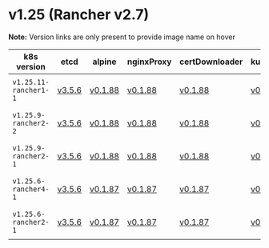 # v1.25 (Rancher v2.7)

**Note:** Version links are only present to provide image name on hover

| k8s version| etcd| alpine| nginxProxy| certDownloader| kubernetesServicesSidecar| kubedns| dnsmasq| kubednsSidecar| kubednsAutoscaler| coredns| corednsAutoscaler| nodelocal| kubernetes| flannel| flannelCni| calicoNode| calicoCni| calicoControllers| calicoCtl| calicoFlexVol| canalNode| canalCni| canalControllers| canalFlannel| canalFlexVol| weaveNode| weaveCni| podInfraContainer| ingress| ingressBackend| ingressWebhook| metricsServer| windowsPodInfraContainer| aciCniDeployContainer| aciHostContainer| aciOpflexContainer| aciMcastContainer| aciOvsContainer| aciControllerContainer| aciGbpServerContainer| aciOpflexServerContainer |
| ----- | ----- | ----- | ----- | ----- | ----- | ----- | ----- | ----- | ----- | ----- | ----- | ----- | ----- | ----- | ----- | ----- | ----- | ----- | ----- | ----- | ----- | ----- | ----- | ----- | ----- | ----- | ----- | ----- | ----- | ----- | ----- | ----- | ----- | ----- | ----- | ----- | ----- | ----- | ----- | ----- | -----  |
| `v1.25.11-rancher1-1` | [v3.5.6](## "rancher/mirrored-coreos-etcd")| [v0.1.88](## "rancher/rke-tools")| [v0.1.88](## "rancher/rke-tools")| [v0.1.88](## "rancher/rke-tools")| [v0.1.88](## "rancher/rke-tools")| [1.22.8](## "rancher/mirrored-k8s-dns-kube-dns")| [1.22.8](## "rancher/mirrored-k8s-dns-dnsmasq-nanny")| [1.22.8](## "rancher/mirrored-k8s-dns-sidecar")| [1.8.6](## "rancher/mirrored-cluster-proportional-autoscaler")| [1.9.4](## "rancher/mirrored-coredns-coredns")| [1.8.6](## "rancher/mirrored-cluster-proportional-autoscaler")| [1.22.10](## "rancher/mirrored-k8s-dns-node-cache")| [v1.25.11-rancher1](## "rancher/hyperkube")| [v0.19.2](## "rancher/mirrored-flannelcni-flannel")| [v0.3.0-rancher7](## "rancher/flannel-cni")| [v3.24.1](## "rancher/mirrored-calico-node")| [v3.24.1-rancher1](## "rancher/calico-cni")| [v3.24.1](## "rancher/mirrored-calico-kube-controllers")| [v3.24.1](## "rancher/mirrored-calico-ctl")| [v3.24.1](## "rancher/mirrored-calico-pod2daemon-flexvol")| [v3.24.1](## "rancher/mirrored-calico-node")| [v3.24.1-rancher1](## "rancher/calico-cni")| [v3.24.1](## "rancher/mirrored-calico-kube-controllers")| [v0.19.2](## "rancher/mirrored-flannelcni-flannel")| [v3.24.1](## "rancher/mirrored-calico-pod2daemon-flexvol")| [2.8.1](## "weaveworks/weave-kube")| [2.8.1](## "weaveworks/weave-npc")| [3.7](## "rancher/mirrored-pause")| [nginx-1.5.1-rancher2](## "rancher/nginx-ingress-controller")| [1.5-rancher1](## "rancher/mirrored-nginx-ingress-controller-defaultbackend")| [v1.1.1](## "rancher/mirrored-ingress-nginx-kube-webhook-certgen")| [v0.6.2](## "rancher/mirrored-metrics-server")| [3.7](## "rancher/mirrored-pause")| [5.2.7.1.81c2369](## "noiro/cnideploy")| [5.2.7.1.81c2369](## "noiro/aci-containers-host")| [5.2.7.1.81c2369](## "noiro/opflex")| [5.2.7.1.81c2369](## "noiro/opflex")| [5.2.7.1.81c2369](## "noiro/openvswitch")| [5.2.7.1.81c2369](## "noiro/aci-containers-controller")| [5.2.7.1.81c2369](## "noiro/gbp-server")| [5.2.7.1.81c2369](## "noiro/opflex-server") |
| `v1.25.9-rancher2-2` | [v3.5.6](## "rancher/mirrored-coreos-etcd")| [v0.1.88](## "rancher/rke-tools")| [v0.1.88](## "rancher/rke-tools")| [v0.1.88](## "rancher/rke-tools")| [v0.1.88](## "rancher/rke-tools")| [1.22.8](## "rancher/mirrored-k8s-dns-kube-dns")| [1.22.8](## "rancher/mirrored-k8s-dns-dnsmasq-nanny")| [1.22.8](## "rancher/mirrored-k8s-dns-sidecar")| [1.8.6](## "rancher/mirrored-cluster-proportional-autoscaler")| [1.9.4](## "rancher/mirrored-coredns-coredns")| [1.8.6](## "rancher/mirrored-cluster-proportional-autoscaler")| [1.22.10](## "rancher/mirrored-k8s-dns-node-cache")| [v1.25.9-rancher2](## "rancher/hyperkube")| [v0.19.2](## "rancher/mirrored-flannelcni-flannel")| [v0.3.0-rancher7](## "rancher/flannel-cni")| [v3.24.1](## "rancher/mirrored-calico-node")| [v3.24.1-rancher1](## "rancher/calico-cni")| [v3.24.1](## "rancher/mirrored-calico-kube-controllers")| [v3.24.1](## "rancher/mirrored-calico-ctl")| [v3.24.1](## "rancher/mirrored-calico-pod2daemon-flexvol")| [v3.24.1](## "rancher/mirrored-calico-node")| [v3.24.1-rancher1](## "rancher/calico-cni")| [v3.24.1](## "rancher/mirrored-calico-kube-controllers")| [v0.19.2](## "rancher/mirrored-flannelcni-flannel")| [v3.24.1](## "rancher/mirrored-calico-pod2daemon-flexvol")| [2.8.1](## "weaveworks/weave-kube")| [2.8.1](## "weaveworks/weave-npc")| [3.7](## "rancher/mirrored-pause")| [nginx-1.5.1-rancher2](## "rancher/nginx-ingress-controller")| [1.5-rancher1](## "rancher/mirrored-nginx-ingress-controller-defaultbackend")| [v1.1.1](## "rancher/mirrored-ingress-nginx-kube-webhook-certgen")| [v0.6.2](## "rancher/mirrored-metrics-server")| [3.7](## "rancher/mirrored-pause")| [5.2.7.1.81c2369](## "noiro/cnideploy")| [5.2.7.1.81c2369](## "noiro/aci-containers-host")| [5.2.7.1.81c2369](## "noiro/opflex")| [5.2.7.1.81c2369](## "noiro/opflex")| [5.2.7.1.81c2369](## "noiro/openvswitch")| [5.2.7.1.81c2369](## "noiro/aci-containers-controller")| [5.2.7.1.81c2369](## "noiro/gbp-server")| [5.2.7.1.81c2369](## "noiro/opflex-server") |
| `v1.25.9-rancher2-1` | [v3.5.6](## "rancher/mirrored-coreos-etcd")| [v0.1.88](## "rancher/rke-tools")| [v0.1.88](## "rancher/rke-tools")| [v0.1.88](## "rancher/rke-tools")| [v0.1.88](## "rancher/rke-tools")| [1.22.8](## "rancher/mirrored-k8s-dns-kube-dns")| [1.22.8](## "rancher/mirrored-k8s-dns-dnsmasq-nanny")| [1.22.8](## "rancher/mirrored-k8s-dns-sidecar")| [1.8.6](## "rancher/mirrored-cluster-proportional-autoscaler")| [1.9.4](## "rancher/mirrored-coredns-coredns")| [1.8.6](## "rancher/mirrored-cluster-proportional-autoscaler")| [1.22.10](## "rancher/mirrored-k8s-dns-node-cache")| [v1.25.9-rancher2](## "rancher/hyperkube")| [v0.19.2](## "rancher/mirrored-flannelcni-flannel")| [v0.3.0-rancher7](## "rancher/flannel-cni")| [v3.24.1](## "rancher/mirrored-calico-node")| [v3.24.1-rancher1](## "rancher/calico-cni")| [v3.24.1](## "rancher/mirrored-calico-kube-controllers")| [v3.24.1](## "rancher/mirrored-calico-ctl")| [v3.24.1](## "rancher/mirrored-calico-pod2daemon-flexvol")| [v3.24.1](## "rancher/mirrored-calico-node")| [v3.24.1-rancher1](## "rancher/calico-cni")| [v3.24.1](## "rancher/mirrored-calico-kube-controllers")| [v0.19.2](## "rancher/mirrored-flannelcni-flannel")| [v3.24.1](## "rancher/mirrored-calico-pod2daemon-flexvol")| [2.8.1](## "weaveworks/weave-kube")| [2.8.1](## "weaveworks/weave-npc")| [3.7](## "rancher/mirrored-pause")| [nginx-1.5.1-rancher2](## "rancher/nginx-ingress-controller")| [1.5-rancher1](## "rancher/mirrored-nginx-ingress-controller-defaultbackend")| [v1.1.1](## "rancher/mirrored-ingress-nginx-kube-webhook-certgen")| [v0.6.2](## "rancher/mirrored-metrics-server")| [3.7](## "rancher/mirrored-pause")| [5.2.3.6.1d150da](## "noiro/cnideploy")| [5.2.3.6.1d150da](## "noiro/aci-containers-host")| [5.2.3.6.1d150da](## "noiro/opflex")| [5.2.3.6.1d150da](## "noiro/opflex")| [5.2.3.6.1d150da](## "noiro/openvswitch")| [5.2.3.6.1d150da](## "noiro/aci-containers-controller")| [5.2.3.6.1d150da](## "noiro/gbp-server")| [5.2.3.6.1d150da](## "noiro/opflex-server") |
| `v1.25.6-rancher4-1` | [v3.5.6](## "rancher/mirrored-coreos-etcd")| [v0.1.87](## "rancher/rke-tools")| [v0.1.87](## "rancher/rke-tools")| [v0.1.87](## "rancher/rke-tools")| [v0.1.87](## "rancher/rke-tools")| [1.22.8](## "rancher/mirrored-k8s-dns-kube-dns")| [1.22.8](## "rancher/mirrored-k8s-dns-dnsmasq-nanny")| [1.22.8](## "rancher/mirrored-k8s-dns-sidecar")| [1.8.6](## "rancher/mirrored-cluster-proportional-autoscaler")| [1.9.4](## "rancher/mirrored-coredns-coredns")| [1.8.6](## "rancher/mirrored-cluster-proportional-autoscaler")| [1.22.10](## "rancher/mirrored-k8s-dns-node-cache")| [v1.25.6-rancher4](## "rancher/hyperkube")| [v0.19.2](## "rancher/mirrored-flannelcni-flannel")| [v0.3.0-rancher7](## "rancher/flannel-cni")| [v3.24.1](## "rancher/mirrored-calico-node")| [v3.24.1-rancher1](## "rancher/calico-cni")| [v3.24.1](## "rancher/mirrored-calico-kube-controllers")| [v3.24.1](## "rancher/mirrored-calico-ctl")| [v3.24.1](## "rancher/mirrored-calico-pod2daemon-flexvol")| [v3.24.1](## "rancher/mirrored-calico-node")| [v3.24.1-rancher1](## "rancher/calico-cni")| [v3.24.1](## "rancher/mirrored-calico-kube-controllers")| [v0.19.2](## "rancher/mirrored-flannelcni-flannel")| [v3.24.1](## "rancher/mirrored-calico-pod2daemon-flexvol")| [2.8.1](## "weaveworks/weave-kube")| [2.8.1](## "weaveworks/weave-npc")| [3.6](## "rancher/mirrored-pause")| [nginx-1.5.1-rancher2](## "rancher/nginx-ingress-controller")| [1.5-rancher1](## "rancher/mirrored-nginx-ingress-controller-defaultbackend")| [v1.1.1](## "rancher/mirrored-ingress-nginx-kube-webhook-certgen")| [v0.6.2](## "rancher/mirrored-metrics-server")| [3.6](## "rancher/mirrored-pause")| [5.2.3.5.1d150da](## "noiro/cnideploy")| [5.2.3.5.1d150da](## "noiro/aci-containers-host")| [5.2.3.5.1d150da](## "noiro/opflex")| [5.2.3.5.1d150da](## "noiro/opflex")| [5.2.3.5.1d150da](## "noiro/openvswitch")| [5.2.3.5.1d150da](## "noiro/aci-containers-controller")| [5.2.3.5.1d150da](## "noiro/gbp-server")| [5.2.3.5.1d150da](## "noiro/opflex-server") |
| `v1.25.6-rancher2-1` | [v3.5.6](## "rancher/mirrored-coreos-etcd")| [v0.1.87](## "rancher/rke-tools")| [v0.1.87](## "rancher/rke-tools")| [v0.1.87](## "rancher/rke-tools")| [v0.1.87](## "rancher/rke-tools")| [1.22.8](## "rancher/mirrored-k8s-dns-kube-dns")| [1.22.8](## "rancher/mirrored-k8s-dns-dnsmasq-nanny")| [1.22.8](## "rancher/mirrored-k8s-dns-sidecar")| [1.8.6](## "rancher/mirrored-cluster-proportional-autoscaler")| [1.9.4](## "rancher/mirrored-coredns-coredns")| [1.8.6](## "rancher/mirrored-cluster-proportional-autoscaler")| [1.22.10](## "rancher/mirrored-k8s-dns-node-cache")| [v1.25.6-rancher2](## "rancher/hyperkube")| [v0.19.2](## "rancher/mirrored-flannelcni-flannel")| [v0.3.0-rancher7](## "rancher/flannel-cni")| [v3.24.1](## "rancher/mirrored-calico-node")| [v3.24.1-rancher1](## "rancher/calico-cni")| [v3.24.1](## "rancher/mirrored-calico-kube-controllers")| [v3.24.1](## "rancher/mirrored-calico-ctl")| [v3.24.1](## "rancher/mirrored-calico-pod2daemon-flexvol")| [v3.24.1](## "rancher/mirrored-calico-node")| [v3.24.1-rancher1](## "rancher/calico-cni")| [v3.24.1](## "rancher/mirrored-calico-kube-controllers")| [v0.19.2](## "rancher/mirrored-flannelcni-flannel")| [v3.24.1](## "rancher/mirrored-calico-pod2daemon-flexvol")| [2.8.1](## "weaveworks/weave-kube")| [2.8.1](## "weaveworks/weave-npc")| [3.6](## "rancher/mirrored-pause")| [nginx-1.5.1-rancher2](## "rancher/nginx-ingress-controller")| [1.5-rancher1](## "rancher/mirrored-nginx-ingress-controller-defaultbackend")| [v1.1.1](## "rancher/mirrored-ingress-nginx-kube-webhook-certgen")| [v0.6.2](## "rancher/mirrored-metrics-server")| [3.6](## "rancher/mirrored-pause")| [5.2.3.5.1d150da](## "noiro/cnideploy")| [5.2.3.5.1d150da](## "noiro/aci-containers-host")| [5.2.3.5.1d150da](## "noiro/opflex")| [5.2.3.5.1d150da](## "noiro/opflex")| [5.2.3.5.1d150da](## "noiro/openvswitch")| [5.2.3.5.1d150da](## "noiro/aci-containers-controller")| [5.2.3.5.1d150da](## "noiro/gbp-server")| [5.2.3.5.1d150da](## "noiro/opflex-server") |



